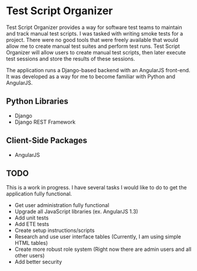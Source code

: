 Test Script Organizer
=====================

Test Script Organizer provides a way for software test teams to maintain and track manual test scripts. I was tasked with writing smoke tests for a project.  There were no good tools that were freely available that would allow me to create manual test suites and perform test runs.  Test Script Organizer will allow users to create manual test scripts, then later execute test sessions and store the results of these sessions.

The application runs a Django-based backend with an AngularJS front-end.  It was developed as a way for me to become familiar with Python and AngularJS.

## Python Libraries
* Django
* Django REST Framework

## Client-Side Packages
* AngularJS

## TODO
This is a work in progress.  I have several tasks I would like to do to get the application fully functional.

* Get user administration fully functional
* Upgrade all JavaScript libraries (ex. AngularJS 1.3)
* Add unit tests
* Add ETE tests
* Create setup instructions/scripts
* Research and use user interface tables (Currently, I am using simple HTML tables)
* Create more robust role system (Right now there are admin users and all other users)
* Add better security
